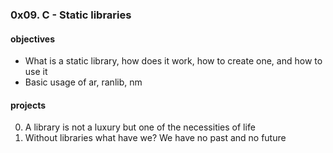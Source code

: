 ### 0x09. C - Static libraries
#### objectives
* What is a static library, how does it work, how to create one, and how to use it
* Basic usage of ar, ranlib, nm

#### projects
0. A library is not a luxury but one of the necessities of life
1. Without libraries what have we? We have no past and no future
